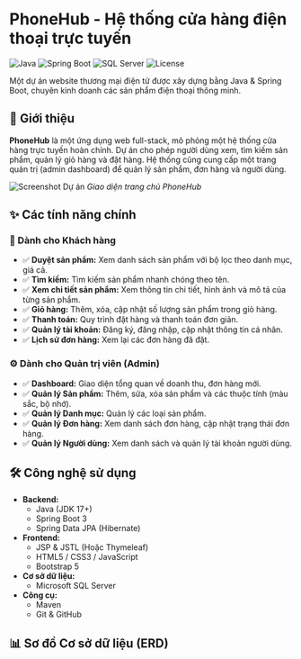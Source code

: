 # PhoneHub - Hệ thống cửa hàng điện thoại trực tuyến

![Java](https://img.shields.io/badge/Java-17+-ED8B00?style=for-the-badge&logo=java&logoColor=white)
![Spring Boot](https://img.shields.io/badge/Spring_Boot-3.x-6DB33F?style=for-the-badge&logo=spring&logoColor=white)
![SQL Server](https://img.shields.io/badge/SQL_Server-2019+-CC2927?style=for-the-badge&logo=microsoft-sql-server&logoColor=white)
![License](https://img.shields.io/badge/license-MIT-blue.svg?style=for-the-badge)

Một dự án website thương mại điện tử được xây dựng bằng Java & Spring Boot, chuyên kinh doanh các sản phẩm điện thoại thông minh.

## 📜 Giới thiệu

**PhoneHub** là một ứng dụng web full-stack, mô phỏng một hệ thống cửa hàng trực tuyến hoàn chỉnh. Dự án cho phép người dùng xem, tìm kiếm sản phẩm, quản lý giỏ hàng và đặt hàng. Hệ thống cũng cung cấp một trang quản trị (admin dashboard) để quản lý sản phẩm, đơn hàng và người dùng.

<!-- HÃY THÊM ẢNH CHỤP MÀN HÌNH DỰ ÁN CỦA BẠN VÀO ĐÂY -->
![Screenshot Dự án](https://via.placeholder.com/800x400.png?text=Thêm+Ảnh+Chụp+Màn+Hình+Trang+Chủ+Của+Bạn+Vào+Đây)
*Giao diện trang chủ PhoneHub*

## ✨ Các tính năng chính

### 👤 Dành cho Khách hàng
-   ✅ **Duyệt sản phẩm:** Xem danh sách sản phẩm với bộ lọc theo danh mục, giá cả.
-   ✅ **Tìm kiếm:** Tìm kiếm sản phẩm nhanh chóng theo tên.
-   ✅ **Xem chi tiết sản phẩm:** Xem thông tin chi tiết, hình ảnh và mô tả của từng sản phẩm.
-   ✅ **Giỏ hàng:** Thêm, xóa, cập nhật số lượng sản phẩm trong giỏ hàng.
-   ✅ **Thanh toán:** Quy trình đặt hàng và thanh toán đơn giản.
-   ✅ **Quản lý tài khoản:** Đăng ký, đăng nhập, cập nhật thông tin cá nhân.
-   ✅ **Lịch sử đơn hàng:** Xem lại các đơn hàng đã đặt.

### ⚙️ Dành cho Quản trị viên (Admin)
-   ✅ **Dashboard:** Giao diện tổng quan về doanh thu, đơn hàng mới.
-   ✅ **Quản lý Sản phẩm:** Thêm, sửa, xóa sản phẩm và các thuộc tính (màu sắc, bộ nhớ).
-   ✅ **Quản lý Danh mục:** Quản lý các loại sản phẩm.
-   ✅ **Quản lý Đơn hàng:** Xem danh sách đơn hàng, cập nhật trạng thái đơn hàng.
-   ✅ **Quản lý Người dùng:** Xem danh sách và quản lý tài khoản người dùng.

## 🛠️ Công nghệ sử dụng

-   **Backend:**
    -   Java (JDK 17+)
    -   Spring Boot 3
    -   Spring Data JPA (Hibernate)
-   **Frontend:**
    -   JSP & JSTL (Hoặc Thymeleaf)
    -   HTML5 / CSS3 / JavaScript
    -   Bootstrap 5
-   **Cơ sở dữ liệu:**
    -   Microsoft SQL Server
-   **Công cụ:**
    -   Maven
    -   Git & GitHub

## 📊 Sơ đồ Cơ sở dữ liệu (ERD)
